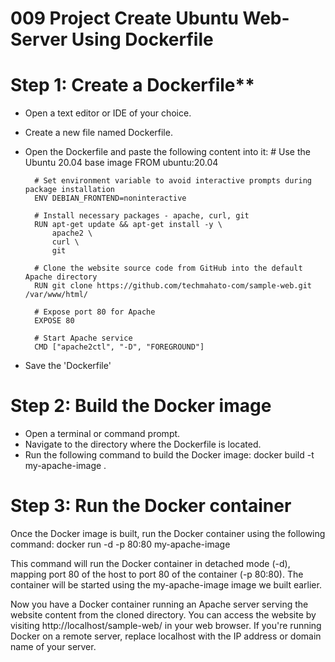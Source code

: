 # **009 Project Create Ubuntu Web-Server Using Dockerfile**

# Step 1: Create a Dockerfile**
- Open a text editor or IDE of your choice.
- Create a new file named Dockerfile.
- Open the Dockerfile and paste the following content into it:
        # Use the Ubuntu 20.04 base image
        FROM ubuntu:20.04

        # Set environment variable to avoid interactive prompts during package installation
        ENV DEBIAN_FRONTEND=noninteractive

        # Install necessary packages - apache, curl, git
        RUN apt-get update && apt-get install -y \
            apache2 \
            curl \
            git

        # Clone the website source code from GitHub into the default Apache directory
        RUN git clone https://github.com/techmahato-com/sample-web.git /var/www/html/

        # Expose port 80 for Apache
        EXPOSE 80

        # Start Apache service
        CMD ["apache2ctl", "-D", "FOREGROUND"]

- Save the 'Dockerfile'

# Step 2: Build the Docker image

- Open a terminal or command prompt.
- Navigate to the directory where the Dockerfile is located.
- Run the following command to build the Docker image:
    docker build -t my-apache-image .

# Step 3: Run the Docker container

Once the Docker image is built, run the Docker container using the following command:
    docker run -d -p 80:80 my-apache-image

This command will run the Docker container in detached mode (-d), mapping port 80 of the host to port 80 of the container (-p 80:80). The container will be started using the my-apache-image image we built earlier.

Now you have a Docker container running an Apache server serving the website content from the cloned directory. You can access the website by visiting http://localhost/sample-web/ in your web browser. If you're running Docker on a remote server, replace localhost with the IP address or domain name of your server.